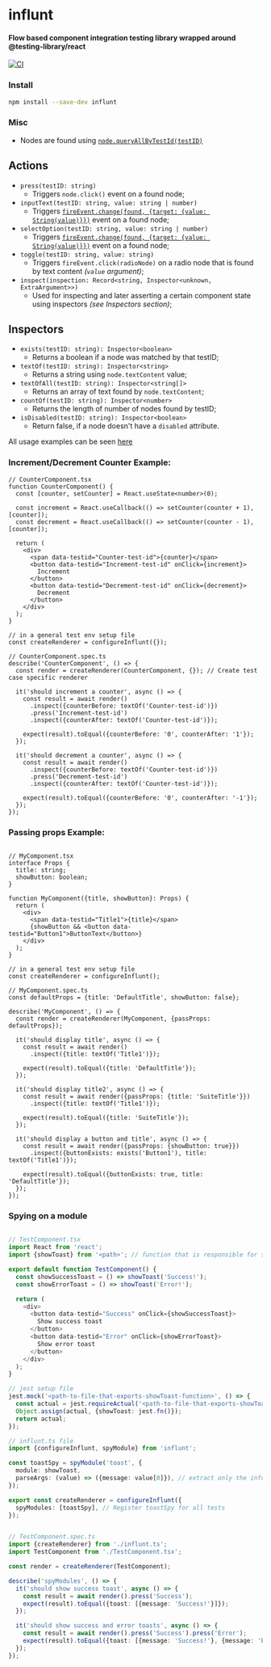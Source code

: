 # influnt

#### Flow based component integration testing library wrapped around @testing-library/react


[![CI](https://github.com/Effanuel/influnt/actions/workflows/node.js.yml/badge.svg?branch=master)](https://github.com/Effanuel/influnt/actions/workflows/node.js.yml)


### Install
```sh
npm install --save-dev influnt
```


### Misc
* Nodes are found using [`node.queryAllByTestId(testID)`](https://testing-library.com/docs/queries/about#types-of-queries)

## Actions

* `press(testID: string)`
   * Triggers `node.click()` event on a found node;
* `inputText(testID: string, value: string | number)`
   * Triggers [`fireEvent.change(found, {target: {value: String(value)}})`](https://github.com/testing-library/dom-testing-library/blob/main/src/event-map.js#L59) event on a found node;
* `selectOption(testID: string, value: string | number)`
   * Triggers [`fireEvent.change(found, {target: {value: String(value)}})`](https://github.com/testing-library/dom-testing-library/blob/main/src/event-map.js#L59) event on a found node;
* `toggle(testID: string, value: string)`
   * Triggers `fireEvent.click(radioNode)` on a radio node that is found by text content *(`value` argument)*;
* `inspect(inspection: Record<string, Inspector<unknown, ExtraArgument>>)`
   *  Used for inspecting and later asserting a certain component state using inspectors *(see Inspectors section)*;

## Inspectors

* `exists(testID: string): Inspector<boolean>`
   * Returns a boolean if a node was matched by that testID;
* `textOf(testID: string): Inspector<string>`
   * Returns a string using `node.textContent` value;
* `textOfAll(testID: string): Inspector<string[]>`
   * Returns an array of text found by `node.textContent`;
* `countOf(testID: string): Inspector<number>`
   * Returns the length of number of nodes found by testID;
* `isDisabled(testID: string): Inspector<boolean>`
   * Return false, if a node doesn't have a `disabled` attribute.

All usage examples can be seen [here](https://github.com/Effanuel/influnt/wiki/Examples)

### Increment/Decrement Counter Example:
```tsx
// CounterComponent.tsx
function CounterComponent() {
  const [counter, setCounter] = React.useState<number>(0);

  const increment = React.useCallback(() => setCounter(counter + 1), [counter]);
  const decrement = React.useCallback(() => setCounter(counter - 1), [counter]);

  return (
    <div>
      <span data-testid="Counter-test-id">{counter}</span>
      <button data-testid="Increment-test-id" onClick={increment}>
        Increment
      </button>
      <button data-testid="Decrement-test-id" onClick={decrement}>
        Decrement
      </button>
    </div>
  );
}

// in a general test env setup file
const createRenderer = configureInflunt({});

// CounterComponent.spec.ts
describe('CounterComponent', () => {
  const render = createRenderer(CounterComponent, {}); // Create test case specific renderer
  
  it('should increment a counter', async () => {
    const result = await render()
      .inspect({counterBefore: textOf('Counter-test-id')})
      .press('Increment-test-id')
      .inspect({counterAfter: textOf('Counter-test-id')});

    expect(result).toEqual({counterBefore: '0', counterAfter: '1'});
  });

  it('should decrement a counter', async () => {
    const result = await render()
      .inspect({counterBefore: textOf('Counter-test-id')})
      .press('Decrement-test-id')
      .inspect({counterAfter: textOf('Counter-test-id')});

    expect(result).toEqual({counterBefore: '0', counterAfter: '-1'});
  });
});

```

### Passing props Example:
```tsx

// MyComponent.tsx
interface Props {
  title: string;
  showButton: boolean;
}

function MyComponent({title, showButton}: Props) {
  return (
    <div>
      <span data-testid="Title1">{title}</span>
      {showButton && <button data-testid="Button1">ButtonText</button>}
    </div>
  );
}

// in a general test env setup file
const createRenderer = configureInflunt();

// MyComponent.spec.ts
const defaultProps = {title: 'DefaultTitle', showButton: false};

describe('MyComponent', () => {
  const render = createRenderer(MyComponent, {passProps: defaultProps});

  it('should display title', async () => {
    const result = await render()
      .inspect({title: textOf('Title1')});
      
    expect(result).toEqual({title: 'DefaultTitle'});
  });

  it('should display title2', async () => {
    const result = await render({passProps: {title: 'SuiteTitle'}})
      .inspect({title: textOf('Title1')});
      
    expect(result).toEqual({title: 'SuiteTitle'});
  });

  it('should display a button and title', async () => {
    const result = await render({passProps: {showButton: true}})
      .inspect({buttonExists: exists('Button1'), title: textOf('Title1')});
      
    expect(result).toEqual({buttonExists: true, title: 'DefaultTitle'});
  });
});

```

### Spying on a module

```ts

// TestComponent.tsx
import React from 'react';
import {showToast} from '<path>'; // function that is responsible for showing a toast

export default function TestComponent() {
  const showSuccessToast = () => showToast('Success!');
  const showErrorToast = () => showToast('Error!');

  return (
    <div>
      <button data-testid="Success" onClick={showSuccessToast}>
        Show success toast
      </button>
      <button data-testid="Error" onClick={showErrorToast}>
        Show error toast
      </button>
    </div>
  );
}

// jest setup file
jest.mock('<path-to-file-that-exports-showToast-function>', () => {
  const actual = jest.requireActual('<path-to-file-that-exports-showToast-function>');
  Object.assign(actual, {showToast: jest.fn()});
  return actual;
});

// influnt.ts file
import {configureInflunt, spyModule} from 'influnt';

const toastSpy = spyModule('toast', {
  module: showToast,
  parseArgs: (value) => ({message: value[0]}), // extract only the information that is relevant to us for logging
});

export const createRenderer = configureInflunt({
  spyModules: [toastSpy], // Register toastSpy for all tests
});


// TestComponent.spec.ts
import {createRenderer} from './influnt.ts';
import TestComponent from './TestComponent.tsx';

const render = createRenderer(TestComponent);

describe('spyModules', () => {
  it('should show success toast', async () => {
    const result = await render().press('Success');
    expect(result).toEqual({toast: [{message: 'Success!'}]});
  });

  it('should show success and error toasts', async () => {
    const result = await render().press('Success').press('Error');
    expect(result).toEqual({toast: [{message: 'Success!'}, {message: 'Error!'}]});
  });
});

```
